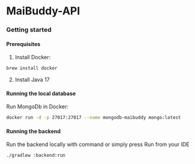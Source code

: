 # MaiBuddy-API

### Getting started

#### Prerequisites

1. Install Docker:

```Bash
brew install docker
```

2. Install Java 17

#### Running the local database

Run MongoDb in Docker:

```Bash
docker run -d -p 27017:27017 --name mongodb-maibuddy mongo:latest
```

#### Running the backend

Run the backend locally with command or simply press Run from your IDE

 ```Bash
 ./gradlew :backend:run
 ```
